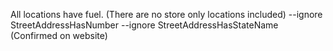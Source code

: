 All locations have fuel. (There are no store only locations included)
--ignore StreetAddressHasNumber --ignore StreetAddressHasStateName (Confirmed on website)

